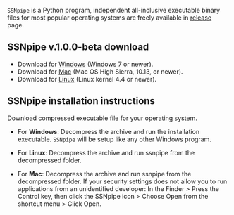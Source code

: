 `SSNpipe` is a Python program, independent all-inclusive executable binary files for most popular operating systems are freely available in [release](https://github.com/ahvdk/ssnpipe/releases) page.

## SSNpipe v.1.0.0-beta download
- Download for [Windows](https://github.com/ahvdk/SSNpipe/releases/download/v.1.0-beta/ssnpipe_windows.zip) (Windows 7 or newer).
- Download for [Mac](https://github.com/ahvdk/SSNpipe/releases/download/v.1.0-beta/archive.zip) (Mac OS High Sierra, 10.13, or newer).
- Download for [Linux](https://github.com/ahvdk/SSNpipe/releases/download/v.1.0-beta/ssnpipe_unix.tar.gz) (Linux kernel 4.4 or newer).

## SSNpipe installation instructions
Download compressed executable file for your operating system.

- For **Windows**: Decompress the archive and run the installation executable. 
  `SSNpipe` will be setup like any other Windows program.

- For **Linux**: Decompress the archive and run ssnpipe from the decompressed folder.

- For **Mac**: Decompress the archive and run ssnpipe from the decompressed folder.
  If your security settings does not allow you to run applications from an unidentified developer:
  In the Finder > Press the Control key, then click the SSNpipe icon > Choose Open from the shortcut menu > Click Open.
